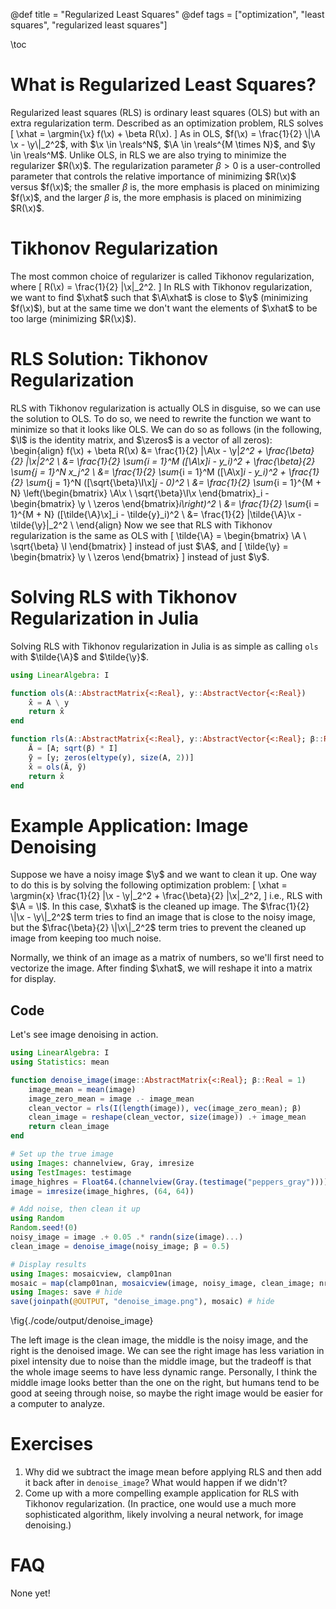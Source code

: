 @def title = "Regularized Least Squares"
@def tags = ["optimization", "least squares", "regularized least squares"]

\toc

# What is Regularized Least Squares?
Regularized least squares (RLS)
is ordinary least squares (OLS) but with an extra regularization term.
Described as an optimization problem,
RLS solves
\[
\xhat = \argmin{\x} f(\x) + \beta R(\x).
\]
As in OLS,
$f(\x) = \frac{1}{2} \|\A \x - \y\|_2^2$,
with $\x \in \reals^N$, $\A \in \reals^{M \times N}$, and $\y \in \reals^M$.
Unlike OLS, in RLS we are also trying to minimize the regularizer $R(\x)$.
The regularization parameter $\beta > 0$
is a user-controlled parameter that
controls the relative importance of minimizing $R(\x)$ versus $f(\x)$;
the smaller $\beta$ is,
the more emphasis is placed on minimizing $f(\x)$,
and the larger $\beta$ is,
the more emphasis is placed on minimizing $R(\x)$.

# Tikhonov Regularization
The most common choice of regularizer is called Tikhonov regularization,
where
\[
R(\x) = \frac{1}{2} \|\x\|_2^2.
\]
In RLS with Tikhonov regularization,
we want to find $\xhat$ such that $\A\xhat$ is close to $\y$
(minimizing $f(\x)$),
but at the same time
we don't want the elements of $\xhat$ to be too large
(minimizing $R(\x)$).

# RLS Solution: Tikhonov Regularization
RLS with Tikhonov regularization is actually OLS in disguise,
so we can use the solution to OLS.
To do so,
we need to rewrite the function we want to minimize
so that it looks like OLS.
We can do so as follows
(in the following,
$\I$ is the identity matrix,
and $\zeros$ is a vector of all zeros):
\begin{align}
f(\x) + \beta R(\x) &= \frac{1}{2} \|\A\x - \y\|_2^2 + \frac{\beta}{2} \|\x\|_2^2 \\
&= \frac{1}{2} \sum_{i = 1}^M ([\A\x]_i - y_i)^2 + \frac{\beta}{2} \sum_{j = 1}^N x_j^2 \\
&= \frac{1}{2} \sum_{i = 1}^M ([\A\x]_i - y_i)^2 + \frac{1}{2} \sum_{j = 1}^N ([\sqrt{\beta}\I\x]_j - 0)^2 \\
&= \frac{1}{2} \sum_{i = 1}^{M + N} \left(\begin{bmatrix} \A\x \\ \sqrt{\beta}\I\x \end{bmatrix}_i - \begin{bmatrix} \y \\ \zeros \end{bmatrix}_i\right)^2 \\
&= \frac{1}{2} \sum_{i = 1}^{M + N} ([\tilde{\A}\x]_i - \tilde{y}_i)^2 \\
&= \frac{1}{2} \|\tilde{\A}\x - \tilde{\y}\|_2^2 \\
\end{align}
Now we see that RLS with Tikhonov regularization
is the same as OLS with
\[
\tilde{\A} = \begin{bmatrix} \A \\ \sqrt{\beta} \I \end{bmatrix}
\]
instead of just $\A$, and
\[
\tilde{\y} = \begin{bmatrix} \y \\ \zeros \end{bmatrix}
\]
instead of just $\y$.

# Solving RLS with Tikhonov Regularization in Julia
Solving RLS with Tikhonov regularization in Julia
is as simple as calling `ols` with $\tilde{\A}$ and $\tilde{\y}$.
```julia:./code/rls.jl
using LinearAlgebra: I

function ols(A::AbstractMatrix{<:Real}, y::AbstractVector{<:Real})
    x̂ = A \ y
    return x̂
end

function rls(A::AbstractMatrix{<:Real}, y::AbstractVector{<:Real}; β::Real = 1)
    Ã = [A; sqrt(β) * I]
    ỹ = [y; zeros(eltype(y), size(A, 2))]
    x̂ = ols(Ã, ỹ)
    return x̂
end
```

# Example Application: Image Denoising
Suppose we have a noisy image $\y$
and we want to clean it up.
One way to do this is by solving the following optimization problem:
\[
\xhat = \argmin{x} \frac{1}{2} \|\x - \y\|_2^2 + \frac{\beta}{2} \|\x\|_2^2,
\]
i.e., RLS with $\A = \I$.
In this case,
$\xhat$ is the cleaned up image.
The $\frac{1}{2} \|\x - \y\|_2^2$ term
tries to find an image that is close to the noisy image,
but the $\frac{\beta}{2} \|\x\|_2^2$ term
tries to prevent the cleaned up image
from keeping too much noise.

Normally,
we think of an image as a matrix of numbers,
so we'll first need to vectorize the image.
After finding $\xhat$,
we will reshape it into a matrix for display.

## Code
Let's see image denoising in action.
```julia:./code/denoise_image.jl
using LinearAlgebra: I
using Statistics: mean

function denoise_image(image::AbstractMatrix{<:Real}; β::Real = 1)
    image_mean = mean(image)
    image_zero_mean = image .- image_mean
    clean_vector = rls(I(length(image)), vec(image_zero_mean); β)
    clean_image = reshape(clean_vector, size(image)) .+ image_mean
    return clean_image
end

# Set up the true image
using Images: channelview, Gray, imresize
using TestImages: testimage
image_highres = Float64.(channelview(Gray.(testimage("peppers_gray"))))
image = imresize(image_highres, (64, 64))

# Add noise, then clean it up
using Random
Random.seed!(0)
noisy_image = image .+ 0.05 .* randn(size(image)...)
clean_image = denoise_image(noisy_image; β = 0.5)

# Display results
using Images: mosaicview, clamp01nan
mosaic = map(clamp01nan, mosaicview(image, noisy_image, clean_image; nrow = 1))
using Images: save # hide
save(joinpath(@OUTPUT, "denoise_image.png"), mosaic) # hide
```
\fig{./code/output/denoise_image}

The left image is the clean image,
the middle is the noisy image,
and the right is the denoised image.
We can see the right image has less variation
in pixel intensity
due to noise
than the middle image,
but the tradeoff is that the whole image seems
to have less dynamic range.
Personally,
I think the middle image looks better
than the one on the right,
but humans tend to be good
at seeing through noise,
so maybe the right image would be easier
for a computer to analyze.

# Exercises
1. Why did we subtract the image mean
   before applying RLS
   and then add it back after
   in `denoise_image`?
   What would happen if we didn't?
1. Come up with a more compelling example application
   for RLS with Tikhonov regularization.
   (In practice,
   one would use a much more sophisticated algorithm,
   likely involving a neural network,
   for image denoising.)

# FAQ
None yet!

